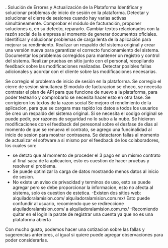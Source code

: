 . Solución de Errores y Actualización de la Plataforma
Identificar y solucionar problemas de inicio de sesión en la plataforma.
Detectar y solucionar el cierre de sesiones cuando hay varias activas simultáneamente.
Comprobar el módulo de facturación, proponer soluciones o, en su defecto, repararlo.
Cambiar textos relacionados con la razón social de la empresa al momento de generar documentos
oficiales.
Identificar y solucionar problemas de carga lenta de la aplicación para mejorar su rendimiento.
Realizar un respaldo del sistema original y crear una versión nueva para garantizar el correcto
funcionamiento del sistema.
Documentar los problemas corregidos para mantener un registro y control del sistema.
Realizar pruebas en sitio junto con el personal, recopilando feedback sobre las modificaciones
realizadas.
Detectar posibles fallas adicionales y acordar con el cliente sobre las modificaciones necesarias.


Se corregio el problema de inicio de sesión en la plataforma.
Se corregio el cierre de sesion simultanea
El modulo de facturacion se checo, se necesita contratar el plan de API para que funcione de nuevo a la plataforma, para poder testearlo y comprobarlo se necesita hacer esto en otra fase.
Se corrigieron los textos de la razon social
Se mejoro el rendimiento de la aplicacion, para que se cargara mas rapido los datos a todos los usuarios
Se creo un respaldo del sistema original. Si se necesita el codigo original se puede pedir, por razones de seguridad no lo subo a la nube.
Se hicieron modificaciones con el feedback del peresonal sobre el desfase de dias al momento de que se renueva el contrato, se agrego una funcinalidad al inicio de sesion para mostrar contrasena.
Se detectaron fallas al momento de actualizar el software a si mismo por el feedback de los colaboradores, los cuales son:
- se detcto que al momento de proceder el 3 pago en un mismo contrato al final saca de la aplicacion, esto es cuestion de hacer pruebas y resolver el problema.
- Se puede optimizar la carga de datos mostrando menos datos al inicio de sesion.
- No existe un aviso de privacidad y terminos de uso, esto se puede agregar pero se debe proporcionar la informacion, esto no afecta al sistema, solo es cuestion de estetica.
-Existen dos sitios web:
alquiladoralamision.com/
alquiladoralamision.com.mx/
Esto puede confundir al usuario, recomiendo que se redireccione alquiladoralamision.com/ a alquiladoralamision.com.mx/ 
-Recomiendo quitar en el login la parate de registrar una cuenta ya que no es una plataforma abierta


Con mucho gusto, podemos hacer una cotizacion sobre las fallas y sugerencias anteriores, al igual si quiere puede agregar observaciones para poder considerarlas.

